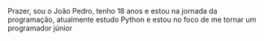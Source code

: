 <Bem-Vindo>
  Prazer, sou o João Pedro, tenho 18 anos e estou na jornada da programação, atualmente estudo Python e estou no foco de me tornar um programador júnior
  
